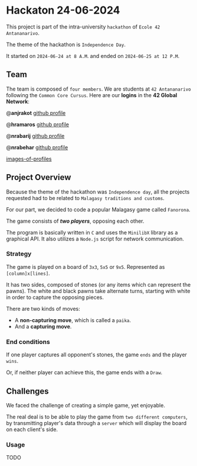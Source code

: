 # Hackaton 24-06-2024

This project is part of the intra-university `hackathon` of `Ecole 42 Antananarivo`.

The theme of the hackathon is `Independence Day`.

It started on `2024-06-24 at 8 A.M`. and ended on `2024-06-25 at 12 P.M`.

## Team

The team is composed of `four members`. We are students at `42 Antananarivo` following the `Common Core Cursus`. Here are our **logins** in the **42 Global Network**:

@**anjrakot** [github profile](https://github.com/Fafafa12)

@**hramaros** [github profile](https://github.com/shexweeknd)

@**nrabarij** [github profile](https://github.com/nrabarij)

@**nrabehar** [github profile](https://github.com/nrabehar)

[images-of-profiles](https://images/blob)

## Project Overview

Because the theme of the hackathon was `Independence day`, all the projects requested had to be related to `Malagasy traditions and customs`.

For our part, we decided to code a popular Malagasy game called `Fanorona`.

The game consists of ***two players***, opposing each other.

The program is basically written in `C` and uses the `MinilibX` library as a graphical API. It also utilizes a `Node.js` script for network communication.

### Strategy

The game is played on a board of `3x3`, `5x5` or `9x5`. Represented as `[column]x[lines]`.

It has two sides, composed of stones (or any items which can represent the pawns). The white and black pawns take alternate turns, starting with white in order to capture the opposing pieces.

There are two kinds of moves:

- A **non-capturing move**, which is called a `paika`.
- And a **capturing move**.

### End conditions

If one player captures all opponent's stones, the game `ends` and the player `wins`.

Or, if neither player can achieve this, the game ends with a `Draw`.

## Challenges

We faced the challenge of creating a simple game, yet enjoyable.

The real deal is to be able to play the game from `two different computers`, by transmitting player's data through a `server` which will display the board on each client's side.

### Usage

TODO